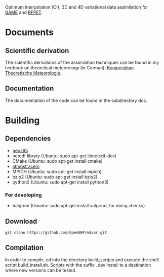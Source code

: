 Optimum interpolation (OI), 3D and 4D variational data assimilation for [GAME](https://github.com/OpenNWP/game) and [RFPET](https://github.com/OpenNWP/rfpet).

# Documents

## Scientific derivation

The scientific derivations of the assimilation techniques can be found in my textbook on theoretical meteorology (in German): [Kompendium Theoretische Meteorologie](https://raw.githubusercontent.com/MHBalsmeier/kompendium/master/kompendium.pdf).

## Documentation

The documentation of the code can be found in the subdirectory doc.

# Building

## Dependencies

* [geos95](https://github.com/OpenNWP/geos95)
* netcdf library (Ubuntu: sudo apt-get libnetcdf-dev)
* CMake (Ubuntu: sudo apt-get install cmake)
* [atmostracers](https://github.com/OpenNWP/atmostracers)
* MPICH (Ubuntu: sudo apt-get install mpich)
* bzip2 (Ubuntu: sudo apt-get install bzip2)
* python3 (Ubuntu: sudo apt-get install python3)

### For developing

* Valgrind (Ubuntu: sudo apt-get install valgrind, for doing checks)

## Download

	git clone https://github.com/OpenNWP/ndvar.git

## Compilation

In order to compile, cd into the directory build\_scripts and execute the shell script build\_install.sh. Scripts with the suffix \_dev install to a destination where new versions can be tested.
